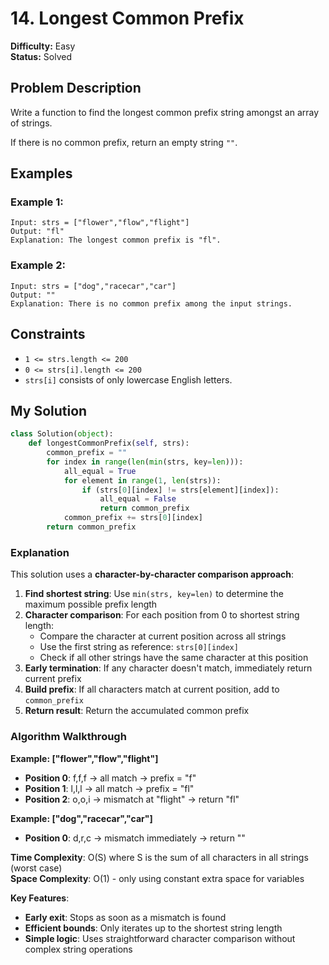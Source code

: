 # 14. Longest Common Prefix

**Difficulty:** Easy  
**Status:** Solved

## Problem Description

Write a function to find the longest common prefix string amongst an array of strings.

If there is no common prefix, return an empty string `""`.

## Examples

### Example 1:
```
Input: strs = ["flower","flow","flight"]
Output: "fl"
Explanation: The longest common prefix is "fl".
```

### Example 2:
```
Input: strs = ["dog","racecar","car"]
Output: ""
Explanation: There is no common prefix among the input strings.
```

## Constraints

- `1 <= strs.length <= 200`
- `0 <= strs[i].length <= 200`
- `strs[i]` consists of only lowercase English letters.

## My Solution

```python
class Solution(object):
    def longestCommonPrefix(self, strs):
        common_prefix = ""
        for index in range(len(min(strs, key=len))):
            all_equal = True
            for element in range(1, len(strs)):
                if (strs[0][index] != strs[element][index]):
                    all_equal = False
                    return common_prefix
            common_prefix += strs[0][index]
        return common_prefix
```

### Explanation

This solution uses a **character-by-character comparison approach**:

1. **Find shortest string**: Use `min(strs, key=len)` to determine the maximum possible prefix length
2. **Character comparison**: For each position from 0 to shortest string length:
   - Compare the character at current position across all strings
   - Use the first string as reference: `strs[0][index]`
   - Check if all other strings have the same character at this position
3. **Early termination**: If any character doesn't match, immediately return current prefix
4. **Build prefix**: If all characters match at current position, add to `common_prefix`
5. **Return result**: Return the accumulated common prefix

### Algorithm Walkthrough

**Example: ["flower","flow","flight"]**
- **Position 0**: f,f,f → all match → prefix = "f"
- **Position 1**: l,l,l → all match → prefix = "fl"  
- **Position 2**: o,o,i → mismatch at "flight" → return "fl"

**Example: ["dog","racecar","car"]**
- **Position 0**: d,r,c → mismatch immediately → return ""

**Time Complexity**: O(S) where S is the sum of all characters in all strings (worst case)  
**Space Complexity**: O(1) - only using constant extra space for variables

**Key Features**:
- **Early exit**: Stops as soon as a mismatch is found
- **Efficient bounds**: Only iterates up to the shortest string length
- **Simple logic**: Uses straightforward character comparison without complex string operations 